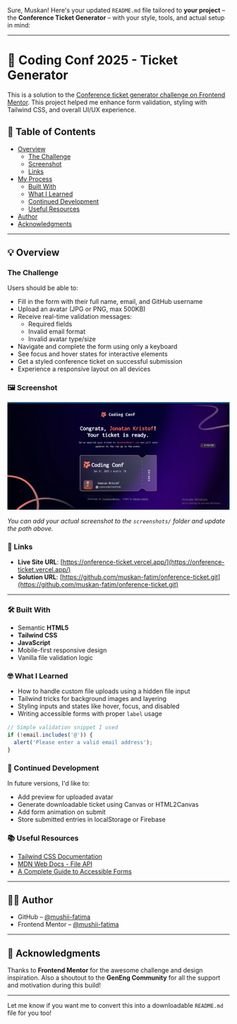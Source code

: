 Sure, Muskan! Here's your updated `README.md` file tailored to **your project** – the **Conference Ticket Generator** – with your style, tools, and actual setup in mind:

---

# 🎫 Coding Conf 2025 - Ticket Generator

This is a solution to the [Conference ticket generator challenge on Frontend Mentor](https://www.frontendmentor.io/challenges/conference-ticket-generator-oq5gFIU12w). This project helped me enhance form validation, styling with Tailwind CSS, and overall UI/UX experience.

## 📑 Table of Contents

- [Overview](#overview)
  - [The Challenge](#the-challenge)
  - [Screenshot](#screenshot)
  - [Links](#links)
- [My Process](#my-process)
  - [Built With](#built-with)
  - [What I Learned](#what-i-learned)
  - [Continued Development](#continued-development)
  - [Useful Resources](#useful-resources)
- [Author](#author)
- [Acknowledgments](#acknowledgments)

---

## 💡 Overview

### The Challenge

Users should be able to:

- Fill in the form with their full name, email, and GitHub username
- Upload an avatar (JPG or PNG, max 500KB)
- Receive real-time validation messages:
  - Required fields
  - Invalid email format
  - Invalid avatar type/size
- Navigate and complete the form using only a keyboard
- See focus and hover states for interactive elements
- Get a styled conference ticket on successful submission
- Experience a responsive layout on all devices

### 🖼 Screenshot

![Desktop Screenshot](./public/image-1.png)

_You can add your actual screenshot to the `screenshots/` folder and update the path above._

### 🔗 Links

- **Live Site URL**: [https://onference-ticket.vercel.app/](https://onference-ticket.vercel.app/)
- **Solution URL**: [https://github.com/muskan-fatim/onference-ticket.git](https://github.com/muskan-fatim/onference-ticket.git)

---


### 🛠 Built With

- Semantic **HTML5**
- **Tailwind CSS**
- **JavaScript**
- Mobile-first responsive design
- Vanilla file validation logic

### 🤓 What I Learned

- How to handle custom file uploads using a hidden file input
- Tailwind tricks for background images and layering
- Styling inputs and states like hover, focus, and disabled
- Writing accessible forms with proper `label` usage

```js
// Simple validation snippet I used
if (!email.includes('@')) {
  alert('Please enter a valid email address');
}
```

### 🔁 Continued Development

In future versions, I'd like to:

- Add preview for uploaded avatar
- Generate downloadable ticket using Canvas or HTML2Canvas
- Add form animation on submit
- Store submitted entries in localStorage or Firebase

### 📚 Useful Resources

- [Tailwind CSS Documentation](https://tailwindcss.com/docs/)
- [MDN Web Docs - File API](https://developer.mozilla.org/en-US/docs/Web/API/File)
- [A Complete Guide to Accessible Forms](https://www.smashingmagazine.com/2021/04/complete-guide-accessible-forms/)

---

## 👩‍💻 Author

- GitHub – [@mushii-fatima](https://github.com/muskan-fatim)
- Frontend Mentor – [@mushii-fatima](https://www.frontendmentor.io/profile/mushii-fatima)

---

## 🙌 Acknowledgments

Thanks to **Frontend Mentor** for the awesome challenge and design inspiration. Also a shoutout to the **GenEng Community** for all the support and motivation during this build!

---

Let me know if you want me to convert this into a downloadable `README.md` file for you too!